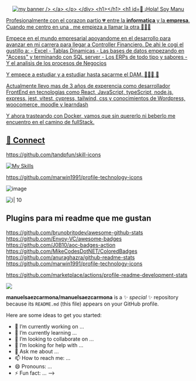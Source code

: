 

<div>
	<p align="center">
	    <a href="https://manuelsaezcarmona.netlify.app/" target="_blank" rel="noreferrer">
	       <img decoding="async" src="https://github.com/manuelsaezcarmona/manuelsaezcarmona/assets/70754764/d3bcec13-d115-401a-ba03-707944a7ca7a" alt="my banner />
	    </a>
	</p>
</div>

# 


# 👋 ¡Hola! Soy Manu
Profesionalmente con el corazon partio 💔 entre la **informatica** y la **empresa**. Cuando me centro en una , me empieza a llamar la otra 🤦🏻‍♂️

Empece en el mundo empresarial apoyandome en el desarrollo para avanzar en mi carrera para llegar a Controller Financiero. 
De ahi le cogi el gustillo a: - Excel - Tablas Dinamicas - Las bases de datos empezando en  "Access" y terminando con SQL server - Los ERPs de todo tipo y sabores - Y el analisis de los procesos de Negocios 

Y empece a estudiar y a estudiar hasta sacarme el DAM. 👨🏻‍💻 🌟

Actualmente llevo mas de 3 años de experencia como desarrollador FrontEnd en tecnologías como React, JavaScript, typeScript, node.js, express, jest, vitest, cypress, tailwind, css y conocimientos de Wordpress, woocomerce, moodle y learndash

Y ahora trasteando con Docker, vamos que sin quererlo ni beberlo me encuentro en el camino de fullStack.

## 📩 Connect

https://github.com/tandpfun/skill-icons 

[![My Skills](https://skillicons.dev/icons?i=js,html,css,wasm)](https://skillicons.dev)

https://github.com/marwin1991/profile-technology-icons

![image](https://img.shields.io/badge/Codecov-F01F7A?style=for-the-badge&logo=Codecov&logoColor=white)

![i| 10](https://user-images.githubusercontent.com/25181517/192108891-d86b6220-e232-423a-bf5f-90903e6887c3.png)

## Plugins para mi readme que me gustan
https://github.com/brunobritodev/awesome-github-stats
https://github.com/Envoy-VC/awesome-badges
https://github.com/J0B10/aoc-badges-action
https://github.com/MikeCodesDotNET/ColoredBadges
https://github.com/anuraghazra/github-readme-stats
https://github.com/marwin1991/profile-technology-icons



https://github.com/marketplace/actions/profile-readme-development-stats

![](https://img.shields.io/badge/day%20📅-22-blue)

**manuelsaezcarmona/manuelsaezcarmona** is a ✨ _special_ ✨ repository because its `README.md` (this file) appears on your GitHub profile.

Here are some ideas to get you started:

- 🔭 I’m currently working on ...
- 🌱 I’m currently learning ...
- 👯 I’m looking to collaborate on ...
- 🤔 I’m looking for help with ...
- 💬 Ask me about ...
- 📫 How to reach me: ...
- 😄 Pronouns: ...
- ⚡ Fun fact: ...
-->
